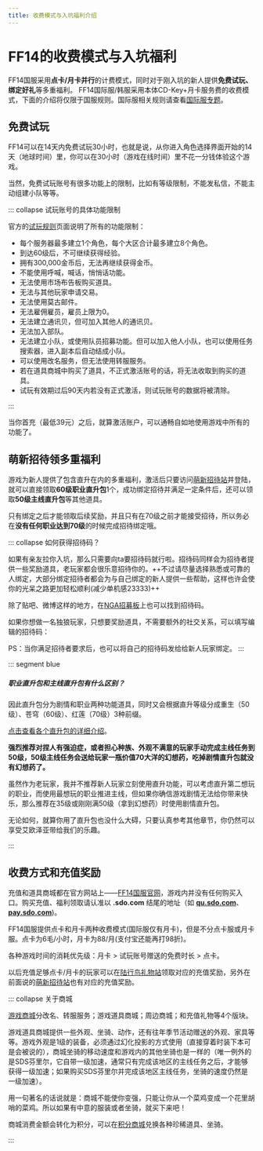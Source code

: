 ```yaml
---
title: 收费模式与入坑福利介绍
---
```


# FF14的收费模式与入坑福利

FF14国服采用**点卡/月卡并行**的计费模式，同时对于刚入坑的新人提供**免费试玩、绑定好礼**等多重福利。
FF14国际服/韩服采用本体CD-Key+月卡服务费的收费模式，下面的介绍将仅限于国服规则。国际服相关规则请查看[国际服专题](/basic/international.md)。

## 免费试玩

FF14可以在14天内免费试玩30小时，也就是说，从你进入角色选择界面开始的14天（地球时间）里，你可以在30小时（游戏在线时间）里不花一分钱体验这个游戏。

当然，免费试玩账号有很多功能上的限制，比如有等级限制，不能发私信，不能主动组建小队等等。

::: collapse 试玩账号的具体功能限制

官方的[试玩规则](https://actff1.web.sdo.com/project/150714free/)页面说明了所有的功能限制：

* 每个服务器最多建立1个角色，每个大区合计最多建立8个角色。
* 到达60级后，不可继续获得经验。
* 拥有300,000金币后，无法再继续获得金币。
* 不能使用呼喊，喊话，悄悄话功能。
* 无法使用市场布告板购买道具。
* 无法与其他玩家申请交易。
* 无法使用莫古邮件。
* 无法雇佣雇员，雇员上限为0。
* 无法建立通讯贝，但可加入其他人的通讯贝。
* 无法加入部队。
* 无法建立小队，或使用队员招募功能。但可以加入他人小队，也可以使用任务搜索器，进入副本后自动结成小队。
* 可以使用改名服务，但无法使用转服服务。
* 若在道具商城中购买了道具，不正式激活账号的话，将无法收取到购买的道具。
* 试玩有效期过后90天内若没有正式激活，则试玩账号的数据将被清除。

:::

当你首充（最低39元）之后，就算激活账户，可以通畅自如地使用游戏中所有的功能了。

## 萌新招待领多重福利

游戏为新人提供了包含直升在内的多重福利，激活后只要访问[萌新招待站](https://actff1.web.sdo.com/20190315Zhaodai/index.html#/bnot)并登陆，就可以直接领取**60级职业直升包**1个，成功绑定招待并满足一定条件后，还可以领取**50级主线直升包**等其他道具。

只有绑定之后才能领取后续奖励，并且只有在70级之前才能接受招待，所以务必在**没有任何职业达到70级**的时候完成招待绑定哦。

::: collapse 如何获得招待码？

如果有亲友拉你入坑，那么只需要向ta要招待码就行啦。招待码同样会为招待者提供一些奖励道具，老玩家都会很乐意招待你的。++不过请尽量选择熟悉或可靠的人绑定，大部分绑定招待者都会为与自己绑定的新人提供一些帮助，这样也许会使你的光呆之路更加轻松顺利(减少单机感23333)++

除了贴吧、微博这样的地方，在[NGA招募板](https://bbs.nga.cn/read.php?tid=24410700)上也可以找到招待码。

如果你想做一名独狼玩家，只想要奖励道具，不需要额外的社交关系，可以填写编辑的招待码：<ZhaoDai />

PS：当你满足招待者要求后，也可以将自己的招待码发给给新人玩家绑定。
:::

::: segment blue

##### 职业直升包和主线直升包有什么区别？

<IncludePage file="_includes/basic/level.md" />

因此直升包分为剧情和职业两种功能道具，同时又会根据直升等级分成重生（50级）、苍穹（60级）、红莲（70级）3种前缀。

[点击查看各个直升包的详细介绍](https://actff1.web.sdo.com/project/20190918adventure/index.html)。

**强烈推荐对捏人有强迫症，或者担心种族、外观不满意的玩家手动完成主线任务到50级，50级主线任务会送给玩家一瓶价值70大洋的幻想药，吃掉剧情直升包就没有幻想药了。**

虽然作为老玩家，我并不推荐新人玩家立刻使用直升功能，可以考虑直升第二想玩的职业，而使用最想玩的职业推进主线，但如果你确信游戏剧情无法给你带来快乐，那么推荐在35级或刚刚满50级（拿到幻想药）时使用剧情直升包。

无论如何，就算你用了直升包也没什么大碍，只要认真参考其他章节，你仍然可以享受艾欧泽亚带给我们的乐趣。

:::

## 收费方式和充值奖励

充值和道具商城都在官方网站上——[FF14国服官网](https://ff.web.sdo.com)，游戏内并没有任何购买入口。购买充值、福利领取请认准以 **.sdo.com** 结尾的地址（如 **[qu.sdo.com](https://qu.sdo.com/)**、**[pay.sdo.com](https://pay.sdo.com/)**)。

FF14国服提供点卡和月卡两种收费模式(国际服仅有月卡)，但是不分点卡服或月卡服。点卡为6毛/小时，月卡为88/月(支付宝还能再打98折)。

各种游戏时间的消耗优先级：月卡 > 试玩账号赠送的免费时长 > 点卡。

以后充值足够点卡/月卡的玩家可以在[陆行鸟礼物站](https://ffpay.sdo.com/DepositActivity/index.htm)领取对应的充值奖励，另外在前面说的[萌新招待站](https://actff1.web.sdo.com/20190315Zhaodai/index.html#/bnot)也有对应的充值奖励。

::: collapse 关于商城

[游戏商城](https://ff.web.sdo.com/web8/index.html#/shop)分改名、转服服务；游戏道具商城；周边商城；和充值礼物等4个版块。

游戏道具商城提供一些外观、坐骑、动作，还有往年季节活动赠送的外观、家具等等。游戏外观是1级的装备，必须通过幻化投影的方式使用（直接穿着时装下本可是会被说的），商城坐骑的移动速度和游戏内的其他坐骑也是一样的（唯一例外的是SDS芬里尔，它自带一级加速，通常只有完成该地区的主线任务之后，才能够获得一级加速；如果购买SDS芬里尔并完成该地区主线任务，坐骑的速度仍然是一级加速）。

用一句著名的话说就是：商城不能使你变强，只能让你从一个菜鸡变成一个花里胡哨的菜鸡。所以如果有中意的服装或者坐骑，就买下来吧！

商城消费金额会转化为积分，可以在[积分商城](https://actff1.web.sdo.com/20180707jifen/#/home)兑换各种珍稀道具、坐骑。

:::

